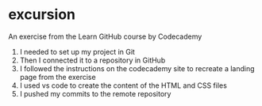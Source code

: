 # excursion
An exercise from the Learn GitHub course by Codecademy

1. I needed to set up my project in Git
2. Then I connected it to a repository in GitHub
3. I followed the instructions on the codecademy site to recreate a landing page from the exercise
4. I used vs code to create the content of the HTML and CSS files
5. I pushed my commits to the remote repository

